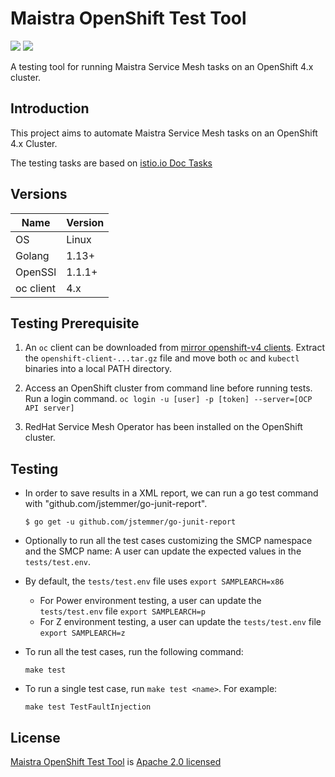 # Maistra OpenShift Test Tool

![](https://img.shields.io/github/repo-size/maistra/maistra-test-tool.svg?style=flat)
[![](https://goreportcard.com/badge/github.com/maistra/maistra-test-tool)](https://goreportcard.com/report/github.com/maistra/maistra-test-tool)


A testing tool for running Maistra Service Mesh tasks on an OpenShift 4.x cluster.

## Introduction

This project aims to automate Maistra Service Mesh tasks on an OpenShift 4.x Cluster.

The testing tasks are based on [istio.io Doc Tasks](https://istio.io/v1.9/docs/tasks/)

## Versions

| Name      | Version       |
| --        | --            |
| OS        | Linux         |
| Golang    | 1.13+         |
| OpenSSl   | 1.1.1+        |
| oc client | 4.x           |

## Testing Prerequisite

1. An `oc` client can be downloaded from [mirror openshift-v4 clients](https://mirror.openshift.com/pub/openshift-v4/clients/ocp/latest/). Extract the `openshift-client-...tar.gz` file and move both `oc` and `kubectl` binaries into a local PATH directory.

2. Access an OpenShift cluster from command line before running tests. Run a login command. `oc login -u [user] -p [token] --server=[OCP API server]`

3. RedHat Service Mesh Operator has been installed on the OpenShift cluster.

## Testing
- In order to save results in a XML report, we can run a go test command with "github.com/jstemmer/go-junit-report".
    ```
    $ go get -u github.com/jstemmer/go-junit-report
    ```

- Optionally to run all the test cases customizing the SMCP namespace and the SMCP name: A user can update the expected values in the `tests/test.env`.

- By default, the `tests/test.env` file uses `export SAMPLEARCH=x86`
    - For Power environment testing, a user can update the `tests/test.env` file `export SAMPLEARCH=p`
    - For Z environment testing, a user can update the `tests/test.env` file `export SAMPLEARCH=z`

- To run all the test cases, run the following command:
  ```
  make test
  ```

- To run a single test case, run `make test <name>`. For example:
  ```
  make test TestFaultInjection
  ```

## License

[Maistra OpenShift Test Tool](https://github.com/maistra/maistra-test-tool) is [Apache 2.0 licensed](https://github.com/maistra/maistra-test-tool/blob/development/LICENSE)
